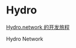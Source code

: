 Hydro
=====

[Hydro.network 的开发旅程](http://zhowkev.in/2015/03/09/hydro-network-de-kai-fa-lu-cheng/)

Hydro Network
